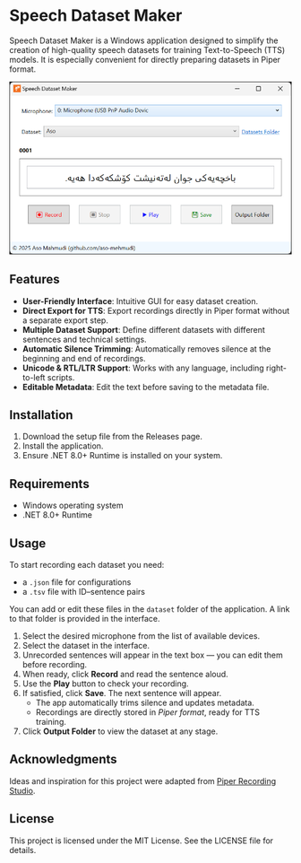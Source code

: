 # Speech Dataset Maker
Speech Dataset Maker is a Windows application designed to simplify the creation of high-quality speech datasets for training Text-to-Speech (TTS) models. It is especially convenient for directly preparing datasets in Piper format.

![Screenshot](Screenshot.png)

## Features
- **User-Friendly Interface**: Intuitive GUI for easy dataset creation.
- **Direct Export for TTS**: Export recordings directly in Piper format without a separate export step.
- **Multiple Dataset Support**: Define different datasets with different sentences and technical settings.
- **Automatic Silence Trimming**: Automatically removes silence at the beginning and end of recordings.
- **Unicode & RTL/LTR Support**: Works with any language, including right-to-left scripts.
- **Editable Metadata**: Edit the text before saving to the metadata file.

## Installation
1. Download the setup file from the Releases page.
1. Install the application.
1. Ensure .NET 8.0+ Runtime is installed on your system.

## Requirements
- Windows operating system
- .NET 8.0+ Runtime

## Usage
To start recording each dataset you need:  
- a `.json` file for configurations  
- a `.tsv` file with ID–sentence pairs  

You can add or edit these files in the `dataset` folder of the application. A link to that folder is provided in the interface.

1. Select the desired microphone from the list of available devices.  
2. Select the dataset in the interface.  
3. Unrecorded sentences will appear in the text box — you can edit them before recording.  
4. When ready, click **Record** and read the sentence aloud.  
5. Use the **Play** button to check your recording.  
6. If satisfied, click **Save**. The next sentence will appear.  
   - The app automatically trims silence and updates metadata.  
   - Recordings are directly stored in *Piper format*, ready for TTS training.  
7. Click **Output Folder** to view the dataset at any stage.

## Acknowledgments
Ideas and inspiration for this project were adapted from [Piper Recording Studio](https://github.com/rhasspy/piper-recording-studio/).


## License
This project is licensed under the MIT License. See the LICENSE file for details.
